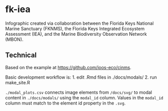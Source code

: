 # fk-iea
Infographic created via collaboration between the Florida Keys National Marine Sanctuary (FKNMS),
the Florida Keys Integrated Ecosystem Assessment (IEA),
and the Marine Biodiversity Observation Network (MBON).

## Technical
Based on the example at https://github.com/ioos-eco/cinms.

Basic development workflow is:
    1. edit .Rmd files in ./docs/modals/
    2. run make_site.R

`./modal_plots.csv` connects image elements from `/docs/svg/` to modal content in `./docs/modals/` using the `modal_id` column.
Values in the `modal_id` column must match to the element id property in the `.svg`.
